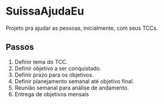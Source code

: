 # SuissaAjudaEu
Projeto pra ajudar as pessoas, inicialmente, com seus TCCs.

## Passos

1. Definir tema do TCC.
2. Definir objetivo a ser conquistado.
3. Definir prazo para os objetivos.
4. Definir planejamento semanal até objetivo final.
5. Reunião semanal para análise de andamento.
6. Entrega de objetivos mensais

